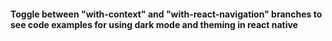 #### Toggle between "with-context" and "with-react-navigation" branches to see code examples for using dark mode and theming in react native  
